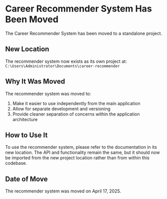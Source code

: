 # Career Recommender System Has Been Moved

The Career Recommender System has been moved to a standalone project.

## New Location

The recommender system now exists as its own project at:
`C:\Users\Administrator\Documents\career-recommender`

## Why It Was Moved

The recommender system was moved to:

1. Make it easier to use independently from the main application
2. Allow for separate development and versioning
3. Provide cleaner separation of concerns within the application architecture

## How to Use It

To use the recommender system, please refer to the documentation in its new location.
The API and functionality remain the same, but it should now be imported from the
new project location rather than from within this codebase.

## Date of Move

The recommender system was moved on April 17, 2025.
